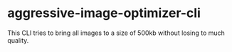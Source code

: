 # aggressive-image-optimizer-cli
This CLI tries to bring all images to a size of 500kb without losing to much quality.
